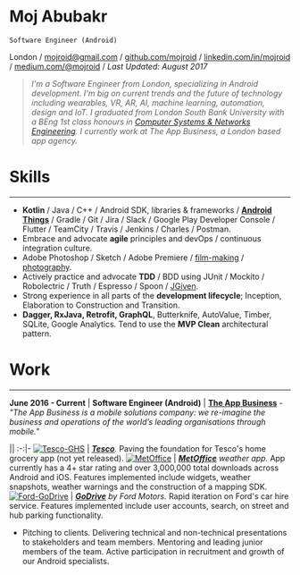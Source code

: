# Moj Abubakr

    Software Engineer (Android)

London / [mojroid@gmail.com](mailto:mojroid@gmail.com) / [github.com/mojroid](https://github.com/MojRoid) / [linkedin.com/in/mojroid](https://www.linkedin.com/in/mojroid) / [medium.com/@mojroid](https://medium.com/@mojroid) / *Last Updated: August 2017*

> *I'm a Software Engineer from London, specializing in Android development. I'm big on current trends and the future of technology including wearables, VR, AR, AI, machine learning, automation, design and IoT. I graduated from London South Bank University with a BEng 1st class honours in [Computer Systems & Networks Engineering](https://www.lsbu.ac.uk/courses/course-finder/computer-systems-networks-beng-hons). I currently work at The App Business, a London based app agency.*

# Skills #
---

- **Kotlin** / Java / C++ / Android SDK, libraries & frameworks / **[Android Things](https://medium.com/@mojroid/the-quick-and-simple-guide-to-android-things-6592636e772f)** / Gradle / Git / Jira / Slack / Google Play Developer Console / Flutter / TeamCity / Travis / Jenkins / Charles / Postman.
- Embrace and advocate **agile** principles and devOps / continuous integration culture.
- Adobe Photoshop / Sketch / Adobe Premiere / [film-making](https://www.youtube.com/watch?v=dLm-860kFT8) / [photography](http://moj-a.tumblr.com/).
- Actively practice and advocate **TDD**  / BDD using JUnit / Mockito / Robolectric / Truth / Espresso / Spoon / [JGiven](https://medium.com/@mojroid/quick-and-simple-overview-to-ui-automation-on-android-a4d5398482e4).
- Strong experience in all parts of the **development lifecycle**; Inception, Elaboration to Construction and Transition.
- **Dagger, RxJava, Retrofit,  GraphQL**, Butterknife, AutoValue, Timber, SQLite, Google Analytics. Tend to use the **MVP Clean** architectural pattern.

# Work #
---

**June 2016 - Current** | **Software Engineer (Android)** | [**The App Business**](http://www.theappbusiness.com/) - *"The App Business is a mobile solutions company: we re-imagine the business and operations of the world’s leading organisations through mobile."*

||
:-:|-
[![Tesco-GHS](http://i.imgur.com/LgV0JkL.png)](https://www.tesco.com) | *[**Tesco**](https://www.tesco.com).* Paving the foundation for Tesco's home grocery app (not yet released).
[![MetOffice](http://i.imgur.com/H9a0eGP.png)](https://play.google.com/store/apps/details?id=uk.gov.metoffice.weather.android) | *[**MetOffice**](https://play.google.com/store/apps/details?id=uk.gov.metoffice.weather.android) weather app.* App currently has a 4+ star rating and over 3,000,000 total downloads across Android and iOS. Features implemented include widgets, weather snapshots, weather warnings and the construction of a mapping SDK.
[![Ford-GoDrive](http://i.imgur.com/RWv70Mw.png)](https://play.google.com/store/apps/details?id=com.ford.godrive) | *[**GoDrive**](https://play.google.com/store/apps/details?id=com.ford.godrive) by Ford Motors.* Rapid iteration on Ford's car hire service. Features implemented include user accounts, search, on street and hub parking functionality.

- Pitching to clients. Delivering technical and non-technical presentations to stakeholders and team members. Mentoring and leading junior members of the team. Active participation in recruitment and growth of our Android specialists.